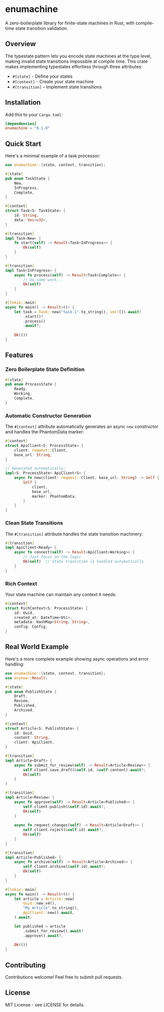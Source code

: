 # enumachine

A zero-boilerplate library for finite-state machines in Rust, with compile-time state transition validation.

## Overview

The typestate pattern lets you encode state machines at the type level, making invalid state transitions impossible at compile time. This crate makes implementing typestates effortless through three attributes:

- `#[state]` - Define your states
- `#[context]` - Create your state machine
- `#[transition]` - Implement state transitions

## Installation

Add this to your `Cargo.toml`:

```toml
[dependencies]
enumachine = "0.1.0"
```

## Quick Start

Here's a minimal example of a task processor:

```rust
use enumachine::{state, context, transition};

#[state]
pub enum TaskState {
    New,
    InProgress,
    Complete,
}

#[context]
struct Task<S: TaskState> {
    id: String,
    data: Vec<u32>,
}

#[transition]
impl Task<New> {
    fn start(self) -> Result<Task<InProgress>> {
        Ok(self)
    }
}

#[transition]
impl Task<InProgress> {
    async fn process(self) -> Result<Task<Complete>> {
        // Do some work...
        Ok(self)
    }
}

#[tokio::main]
async fn main() -> Result<()> {
    let task = Task::new("task-1".to_string(), vec![]).await?
        .start()?
        .process()
        .await?;
    
    Ok(())
}
```

## Features

### Zero Boilerplate State Definition
```rust
#[state]
pub enum ProcessState {
    Ready,
    Working,
    Complete,
}
```

### Automatic Constructor Generation
The `#[context]` attribute automatically generates an async `new` constructor and handles the PhantomData marker:

```rust
#[context]
struct ApiClient<S: ProcessState> {
    client: reqwest::Client,
    base_url: String,
}

// Generated automatically:
impl<S: ProcessState> ApiClient<S> {
    async fn new(client: reqwest::Client, base_url: String) -> Self {
        Self {
            client,
            base_url,
            marker: PhantomData,
        }
    }
}
```

### Clean State Transitions
The `#[transition]` attribute handles the state transition machinery:

```rust
#[transition]
impl ApiClient<Ready> {
    async fn connect(self) -> Result<ApiClient<Working>> {
        // Just focus on the logic
        Ok(self)  // State transition is handled automatically
    }
}
```

### Rich Context
Your state machine can maintain any context it needs:

```rust
#[context]
struct RichContext<S: ProcessState> {
    id: Uuid,
    created_at: DateTime<Utc>,
    metadata: HashMap<String, String>,
    config: Config,
}
```

## Real World Example

Here's a more complete example showing async operations and error handling:

```rust
use enumachine::{state, context, transition};
use anyhow::Result;

#[state]
pub enum PublishState {
    Draft,
    Review,
    Published,
    Archived,
}

#[context]
struct Article<S: PublishState> {
    id: Uuid,
    content: String,
    client: ApiClient,
}

#[transition]
impl Article<Draft> {
    async fn submit_for_review(self) -> Result<Article<Review>> {
        self.client.save_draft(&self.id, &self.content).await?;
        Ok(self)
    }
}

#[transition]
impl Article<Review> {
    async fn approve(self) -> Result<Article<Published>> {
        self.client.publish(&self.id).await?;
        Ok(self)
    }
    
    async fn request_changes(self) -> Result<Article<Draft>> {
        self.client.reject(&self.id).await?;
        Ok(self)
    }
}

#[transition]
impl Article<Published> {
    async fn archive(self) -> Result<Article<Archived>> {
        self.client.archive(&self.id).await?;
        Ok(self)
    }
}

#[tokio::main]
async fn main() -> Result<()> {
    let article = Article::new(
        Uuid::new_v4(),
        "My Article".to_string(),
        ApiClient::new().await,
    ).await;

    let published = article
        .submit_for_review().await?
        .approve().await?;
        
    Ok(())
}
```

## Contributing

Contributions welcome! Feel free to submit pull requests.

## License

MIT License - see LICENSE for details.
